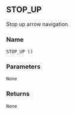 ## STOP\_UP

Stop up arrow navigation.


### Name

`STOP_UP ()`


### Parameters

`None`


### Returns

`None`